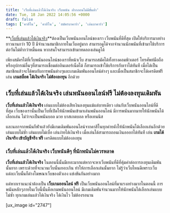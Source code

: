 ```yaml
---
title: 'เว็บที่เล่นแล้วได้เงินจริง เว็บพนัน ฝากถอนไม่มีขั้นต่ำ'
date: Tue, 18 Jan 2022 14:05:56 +0000
draft: false
tags: ['คาสิโน', 'คาสิโน', 'สมัครบาคาร่า', 'เล่นบาคาร่า']
---
```


**[เว็บที่เล่นแล้วได้เงินจริง](/)**ต้องเป็นเว็บพนันออนไลน์ของเรา เว็บพนันที่ดีที่สุด เปิดให้บริการมาอย่างยาวนานกว่า 10 ปี มีจำนวนสมาชิกภายในเว็บอยู่มาก สามารถดูได้จากจำนวนนักพนันที่เข้ามาใช้บริการต่อวันไม่ต่ำกว่าหมื่นคน หากสนใจสามารถเข้ามาทดลองเล่นดูได้

เพียงสมัครได้ที่เว็บพนันออนไลน์ของเราที่หน้าเว็บ สามารถสมัคได้ทั้งทางคอมพิวเตอร์ โทรศัพท์มือถือหรืออุปกรณ์อื่นๆที่สามารถเชื่อมต่ออินเตอร์เน็ตได้ ก็สามารถเข้าใช้บริการกับเราได้ทันที เมื่อได้เป็นสมาชิกแล้วจะได้พบกับการพนันต่างๆและเกมเดิมพันออนไลน์ต่างๆ และเมื่อเป็นสมาชิกจะได้เครดิตฟรีเล่น **เกมสล็อต ได้เงินจริง ไม่ต้องลงทุน** อีกด้วย

**เว็บที่เล่นแล้วได้เงินจริง เล่นพนันออนไลน์ฟรี ไม่ต้องลงทุนเดิมพัน**
---------------------------------------------------------------------

**เว็บที่เล่นแล้วได้เงินจริง** เล่นแบบไม่ต้องเสียเงินลงทุนแม้แต่บาทเดียว เล่นกับเว็บพนันออนไลน์ที่ดีที่สุด เว็บของเรานั้นเป็นเว็บที่เปิดให้นักพนันเข้ามาเล่นพนันออนไลน์ มีการพนันมากมายให้นักพนันได้เลือกเล่น ไม่ว่าจะเป็นพนันบอล มวย บาสเกตบอล หรือเทนนิส

และนอกจากพนันกีฬาแล้วยังมีเกมเดิมพันออนไลน์จากคาสิโนทุกค่ายดังให้นักพนันได้เลือกเล่นอีกด้วย เล่นแบบไม่ซ้ำ เล่นแบบไม่เบื่อ เล่นง่ายได้เงินจริง เมื่อเล่นได้สามารถถอนเงินอออกได้ทันที เล่น **เกมได้เงินจริง เข้าบัญชีจริง ฟรี** เครดิตแบบไม่ต้องลงทุน

### **เว็บที่เล่นแล้วได้เงินจริง เว็บพนันดีๆ ที่นักพนันไม่ควรพลาด**

**เว็บที่เล่นแล้วได้เงินจริง** ในตอนนี้นั้นมีเยอะมากแต่หากจะหาเว็บพนันที่ดีที่คุ้มค่าต่อการลงทุนเดิมพันนั้นยาก เพราะด้วยที่จะนวนเว็บนั้นเยอะเกิน ทำให้การเลือกเล่นนั้นยาก ไม่รู้ว่าเว็บไหนดีเพราะเว็บแต่ละเว็บนั้นก็ต่างโฆษณาเว็บของตัวเอง แข่งขันกันอย่างมาก

แต่หากเราแนะนำต้องเป็น **เว็บเกมออนไลน์ ฟรี** เป็นเว็บพนันออนไลน์ที่มาแรงอย่างมากในตอนนี้ การพนันหลักๆภายในเว็บนี้นั้นคือเกมพนันออนไลน์ มีเกมเดิมพันจำนวนมากให้นักพนันได้เลือกเล่นแบบไม่ซ้ำ ทุกเกมเล่นแล้วได้เงินจริง ได้เงินไว ไม่ต้องรอนาน

\[ux\_image id="2747"\]